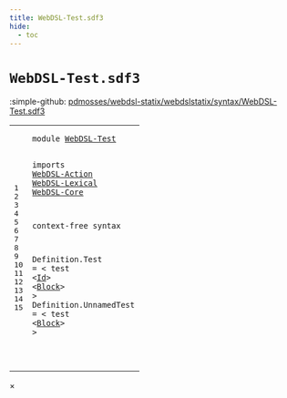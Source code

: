 ```yaml
---
title: WebDSL-Test.sdf3
hide:
  - toc
---
```


# `WebDSL-Test.sdf3`

:simple-github: [pdmosses/webdsl-statix/webdslstatix/syntax/WebDSL-Test.sdf3]

[pdmosses/webdsl-statix/webdslstatix/syntax/WebDSL-Test.sdf3]: https://github.com/pdmosses/webdsl-statix/blob/master/webdslstatix/syntax/WebDSL-Test.sdf3 "The source file on GitHub"

<div class="sdf3"><table class="highlighttable"><tbody><tr><td class="linenos"><div class="linenodiv"><pre><span></span>1
2
3
4
5
6
7
8
9
10
11
12
13
14
15
</pre></div></td>
<td class="code"><pre><code><span class="keyword">module</span> <a href="../webdsl-statix.sdf3/#WebDSL-Test_24_3" id="WebDSL-Test_1_8" title="a definition with a single reference">WebDSL-Test</a>

<span class="keyword">imports</span>
  <a href="../WebDSL-Action.sdf3/#WebDSL-Action_1_8" id="WebDSL-Action_4_3" title="a reference to a single-file definition">WebDSL-Action</a>
  <a href="../WebDSL-Lexical.sdf3/#WebDSL-Lexical_1_8" id="WebDSL-Lexical_5_3" title="a reference to a single-file definition">WebDSL-Lexical</a>
  <a href="../WebDSL-Core.sdf3/#WebDSL-Core_1_8" id="WebDSL-Core_6_3" title="a reference to a single-file definition">WebDSL-Core</a>

<span class="keyword">context-free syntax</span>

  <span id="Definition_10_3" title="a definition with no references">Definition</span>.<span class="cons_Constructor"><span id="Test_10_14" title="a definition with no references">Test</span></span> = &lt;
    <span class="cons_String">test</span> &lt;<a href="../WebDSL-Lexical.sdf3/#Id_5_49" id="Id_11_11" title="a reference to a single-file definition">Id</a>&gt; &lt;<a href="../WebDSL-Action.sdf3/#Block_13_11" id="Block_11_16" title="a reference to a single-file definition">Block</a>&gt;
  &gt;
  <span id="Definition_13_3" title="a definition with no references">Definition</span>.<span class="cons_Constructor"><span id="UnnamedTest_13_14" title="a definition with no references">UnnamedTest</span></span> = &lt;
    <span class="cons_String">test</span> &lt;<a href="../WebDSL-Action.sdf3/#Block_13_11" id="Block_14_11" title="a reference to a single-file definition">Block</a>&gt;
  &gt;

</code></pre></td></tr></tbody></table></div>

<div id="modal">
  <div id="modal-content">
    <span id="modal-close">&times;</span>
    <h2 id="modal-h2"></h2>
    <p  id="modal-p"></p>
    <ul id="modal-ul"></ul>
  </div>
</div>
